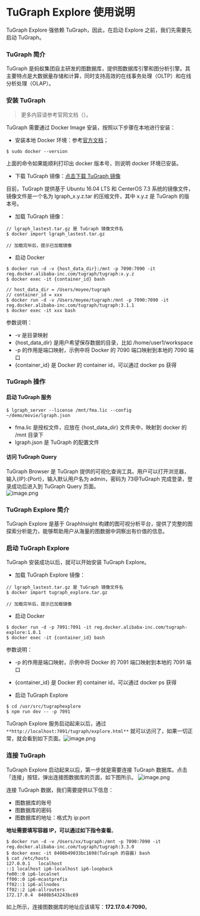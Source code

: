 # TuGraph Explore 使用说明

TuGraph Explore 强依赖 TuGraph，因此，在启动 Explore 之前，我们先需要先启动 TuGraph。
<a name="lGD6j"></a>

### TuGraph 简介

TuGraph 是蚂蚁集团自主研发的图数据库，提供图数据库引擎和图分析引擎。其主要特点是大数据量存储和计算，同时支持高效的在线事务处理（OLTP）和在线分析处理（OLAP）。
<a name="BOZFL"></a>

### 安装 TuGraph

> 更多内容请参考官网文档（）。

TuGraph 需要通过 Docker Image 安装，按照以下步骤在本地进行安装：

- 安装本地 Docker 环境：参考[官方文档](https://docs.docker.com/get-started/)；

```shell
$ sudo docker --version
```

上面的命令如果能顺利打印出 docker 版本号，则说明 docker 环境已安装。

- 下载 TuGraph 镜像：[点击下载 TuGraph 镜像](https://tugraph-web.oss-cn-beijing.aliyuncs.com/tugraph/tugraph-3.3.0/TuGraph-Image-3.3.0.tar.gz)

目前，TuGraph 提供基于 Ubuntu 16.04 LTS 和 CenterOS 7.3 系统的镜像文件，镜像文件是一个名为 lgraph_x.y.z.tar 的压缩文件，其中 x.y.z 是 TuGraph 的版本号。

- 加载 TuGraph 镜像：

```shell
// lgraph_lastest.tar.gz 是 TuGraph 镜像文件名
$ docker import lgraph_lastest.tar.gz

// 加载完毕后，提示已加载镜像
```

- 启动 Docker

```shell
$ docker run -d -v {host_data_dir}:/mnt -p 7090:7090 -it reg.docker.alibaba-inc.com/tugraph/tugraph:x.y.z
$ docker exec -it {container_id} bash

// host_data_dir = /Users/moyee/tugraph
// container_id = xxx
$ docker run -d -v /Users/moyee/tugraph:/mnt -p 7090:7090 -it reg.docker.alibaba-inc.com/tugraph/tugraph:3.1.1
$ docker exec -it xxx bash

```

参数说明：

- -v 是目录映射
- {host_data_dir} 是用户希望保存数据的目录，比如 /home/user1/workspace
- -p 的作用是端口映射，示例中将 Docker 的 7090 端口映射到本地的 7090 端口
- {container_id} 是 Docker 的 container id，可以通过 docker ps 获得

<a name="LOzYE"></a>

### TuGraph 操作

<a name="zLris"></a>

#### 启动 TuGraph 服务

```shell
$ lgraph_server --license /mnt/fma.lic --config ~/demo/movie/lgraph.json
```

- fma.lic 是授权文件，应放在 {host_data_dir} 文件夹中，映射到 docker 的 /mnt 目录下
- lgraph.json 是 TuGraph 的配置文件

<a name="OUx1A"></a>

#### 访问 TuGraph Query

TuGraph Browser 是 TuGraph 提供的可视化查询工具。用户可以打开浏览器，输入{IP}:{Port}，输入默认用户名为 admin，密码为 73@TuGraph 完成登录，登录成功后进入到 TuGraph Query 页面。<br />![image.png](https://tugraph-web-static.oss-cn-beijing.aliyuncs.com/%E6%96%87%E6%A1%A3/2.Operating/7.tugraph-browser-query-01.png)
<a name="wGOCA"></a>

### TuGraph Explore 简介

TuGraph Explore 是基于 GraphInsight 构建的图可视分析平台，提供了完整的图探索分析能力，能够帮助用户从海量的图数据中洞察出有价值的信息。

<a name="uw3UH"></a>

### 启动 TuGraph Explore

TuGraph 安装成功以后，就可以开始安装 TuGraph Explore。

- 加载 TuGraph Explore 镜像：

```shell
// lgraph_lastest.tar.gz 是 TuGraph 镜像文件名
$ docker import tugraph_explore.tar.gz

// 加载完毕后，提示已加载镜像
```

- 启动 Docker

```shell
$ docker run -d -p 7091:7091 -it reg.docker.alibaba-inc.com/tugraph-explore:1.0.1
$ docker exec -it {container_id} bash
```

参数说明：

- -p 的作用是端口映射，示例中将 Docker 的 7091 端口映射到本地的 7091 端口
- {container_id} 是 Docker 的 container id，可以通过 docker ps 获得

- 启动 TuGraph Explore

```shell
$ cd /usr/src/tugraphexplore
$ npm run dev -- -p 7091
```

TuGraph Explore 服务启动起来以后，通过 `**http://localhost:7091/tugraph/explore.html**` 就可以访问了，如果一切正常，就会看到如下页面。![image.png](https://tugraph-web-static.oss-cn-beijing.aliyuncs.com/tugraph-expolore/tugraph-explore-index.png)

### 连接 TuGraph

TuGraph Explore 启动起来以后，第一步就是需要连接 TuGraph 数据库。点击「连接」按钮，弹出连接图数据库的页面，如下图所示。
![image.png](https://gw.alipayobjects.com/mdn/rms_fa12c2/afts/img/A*JEUKRYMH--4AAAAAAAAAAAAAARQnAQ)

连接 TuGraph 数据，我们需要提供以下信息：

- 图数据库的账号
- 图数据库的密码
- 图数据库的地址：格式为 ip:port

**地址需要填写容器 IP，可以通过如下指令查看**。

```
$ docker run -d -v /Users/xx/tugraph:/mnt -p 7090:7090 -it reg.docker.alibaba-inc.com/tugraph/tugraph:3.3.0
$ docker exec -it 8408b49033bc1698(TuGraph 的容器) bash
$ cat /etc/hosts
127.0.0.1	localhost
::1	localhost ip6-localhost ip6-loopback
fe00::0	ip6-localnet
ff00::0	ip6-mcastprefix
ff02::1	ip6-allnodes
ff02::2	ip6-allrouters
172.17.0.4	8408b543243bc69
```

如上所示，连接图数据库的地址应该填写：**172.17.0.4:7090**。
